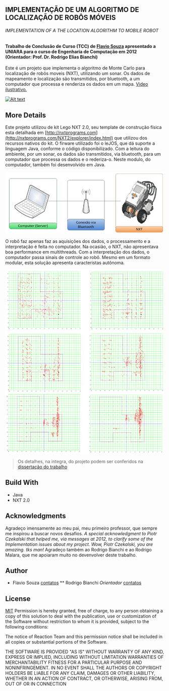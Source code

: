 ## IMPLEMENTAÇÃO DE UM ALGORITMO DE LOCALIZAÇÃO DE ROBÔS MÓVEIS
###### IMPLEMENTATION OF A THE LOCATION ALGORITHM TO MOBILE ROBOT
#### Trabalho de Conclusão de Curso (TCC) de [Flavio Souza](https://flaviosouza.net) apresentado a UNIARA para o curso de Engenharia de Computação em 2012 (Orientador: Prof. Dr. Rodrigo Elias Bianchi)

Este é um projeto que implementa o algoritmo de Monte Carlo para localização de robôs moveis (NXT), utilizando um sonar. Os dados de mapeamento e localização são transmitidos, por bluetooth, a um computador que processa e renderiza os dados em um mapa. [Video ilustrativo.](https://www.youtube.com/watch?v=IEy9Dxg0TRc) 

[![Alt text](https://img.youtube.com/vi/IEy9Dxg0TRc/0.jpg)](https://www.youtube.com/watch?v=IEy9Dxg0TRc)

## More Details
Este projeto utilizou de kit Lego NXT 2.0, seu template de construção física esta detalhada em [http://nxtprograms.com](http://nxtprograms.com/NXT2/explorer/index.html) que utilizou dos recursos nativos do kit. 
O firware utilizado foi o leJOS, que dá suporte a linguagem Java, conforme o código disponibilizado. Com a leitura do ambiente, por um sonar, os dados são transmitidos, via bluetooth, para um computador que processa os dados e o rederiza-o. Neste modulo, do computador, também foi desenvolvido em Java.

![alt text](https://github.com/flaviol-souza/rlm/blob/master/images/modulos.png)

O robô faz apenas faz as aquisições dos dados, o processamento e a interpretação é feita no computador. Na ocasião, o NXT, não apresentava boa performance em multithreads. Com a interpretação dos dados, o computador passa sinais de controle ao robô. Mesmo em um formato modular, esta solução apresenta caracteristas autônoma. 

![alt text](https://github.com/flaviol-souza/rlm/blob/master/images/monte-carlo.png)

> Os detalhes, na integra, do projeto podem ser conferidos na [dissertação do trabalho](https://github.com/flaviol-souza/rlm/blob/master/tcc-flavio-souza-eng-computacao.pdf)

## Build With
* Java
* NXT 2.0

## Acknowledgments
Agradeço imensamente ao meu pai, meu primeiro professor, que sempre me inspirou a buscar novos desafios.
_A special acknowledgment to Piotr Czekalski that helped me, via messages at 2012, to clarify some of the Implementation issues about my project. Wow, Piotr Czekalski, you are amazing. tks man!_
Agradeço também ao Rodrigo Bianchi e ao Rodrigo Malara, que me apoiaram muito no devenvolver deste trabalho.

## Author
* Flavio Souza [contatos](https://www.flaviosouza.net)
** Rodrigo Bianchi _Orientador_ [contatos](https://www.flaviosouza.net)

## License
[MIT](https://choosealicense.com/licenses/mit/)
Permission is hereby granted, free of charge, to any person obtaining a copy of this solution to deal with the publication, use or customization of the Software without restriction to whom it is provided, subject to the following conditions:

The notice of Reaction Team and this permission notice shall be included in all copies or substantial portions of the Software.

THE SOFTWARE IS PROVIDED "AS IS" WITHOUT WARRANTY OF ANY KIND, EXPRESS OR IMPLIED, INCLUDING WITHOUT LIMITATION WARRANTIES OF MERCHANTABILITY FITNESS FOR A PARTICULAR PURPOSE AND NONINFRINGEMENT. IN NO EVENT SHALL THE AUTHORS OR COPYRIGHT HOLDERS BE LIABLE FOR ANY CLAIM, DAMAGES OR OTHER LIABILITY, WHETHER IN AN ACTION OF CONTRACT, OR OTHERWISE, ARISING FROM, OUT OF OR IN CONNECTION
